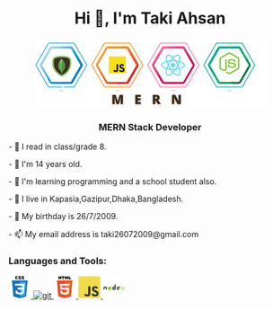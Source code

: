 <h1 align="center">Hi 👋, I'm Taki Ahsan</h1>
<p align="center"><img src="MERN.png"></p>
<h3 align="center">MERN Stack Developer</h3>

<p align="left">- 📕 I read in class/grade 8.</p>
<p align="left">- 🔭 I'm 14 years old.</p>
<p align="left">- 🌱 I'm learning programming and a school student also.</p>
<p align="left">- 📍 I live in Kapasia,Gazipur,Dhaka,Bangladesh.</p>
<p align="left">- 🎂 My birthday is 26/7/2009.</p>
<p align="left">- 📫 My email address is taki26072009@gmail.com</p>
<p align="left">
</p>

<h3 align="left">Languages and Tools:</h3>
<p align="left"> <a href="https://www.w3schools.com/css/" target="_blank" rel="noreferrer"> <img src="https://raw.githubusercontent.com/devicons/devicon/master/icons/css3/css3-original-wordmark.svg" alt="css3" width="40" height="40"/> </a> <a href="https://git-scm.com/" target="_blank" rel="noreferrer"> <img src="https://www.vectorlogo.zone/logos/git-scm/git-scm-icon.svg" alt="git" width="40" height="40"/> </a> <a href="https://www.w3.org/html/" target="_blank" rel="noreferrer"> <img src="https://raw.githubusercontent.com/devicons/devicon/master/icons/html5/html5-original-wordmark.svg" alt="html5" width="40" height="40"/> </a> <a href="https://developer.mozilla.org/en-US/docs/Web/JavaScript" target="_blank" rel="noreferrer"> <img src="https://raw.githubusercontent.com/devicons/devicon/master/icons/javascript/javascript-original.svg" alt="javascript" width="40" height="40"/> </a> <a href="https://nodejs.org" target="_blank" rel="noreferrer"> <img src="https://raw.githubusercontent.com/devicons/devicon/master/icons/nodejs/nodejs-original-wordmark.svg" alt="nodejs" width="40" height="40"/> </a> </p>
